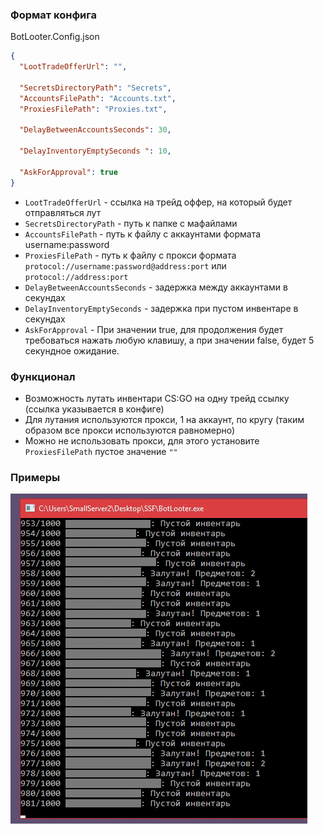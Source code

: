 ### Формат конфига

BotLooter.Config.json

```json
{
  "LootTradeOfferUrl": "",
  
  "SecretsDirectoryPath": "Secrets",
  "AccountsFilePath": "Accounts.txt",
  "ProxiesFilePath": "Proxies.txt",
  
  "DelayBetweenAccountsSeconds": 30,
  
  "DelayInventoryEmptySeconds ": 10,
  
  "AskForApproval": true
}
```

- `LootTradeOfferUrl` - ссылка на трейд оффер, на который будет отправляться лут
- `SecretsDirectoryPath` - путь к папке с мафайлами
- `AccountsFilePath` - путь к файлу с аккаунтами формата username:password
- `ProxiesFilePath` - путь к файлу с прокси формата `protocol://username:password@address:port` или `protocol://address:port`
- `DelayBetweenAccountsSeconds` - задержка между аккаунтами в секундах
- `DelayInventoryEmptySeconds` - задержка при пустом инвентаре в секундах
- `AskForApproval` - При значении true, для продолжения будет требоваться нажать любую клавишу, а при значении false, будет 5 секундное ожидание.

### Функционал

- Возможность лутать инвентари CS:GO на одну трейд ссылку (ссылка указывается в конфиге)
- Для лутания используются прокси, 1 на аккаунт, по кругу (таким образом все прокси используются равномерно)
- Можно не использовать прокси, для этого установите `ProxiesFilePath` пустое значение `""`

### Примеры

![Скриншот работы софта](Assets/Screenshot.png)
